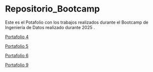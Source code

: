 # Repositorio_Bootcamp
Este es el Potafolio con los trabajos realizados durante el Bootcamp de Ingeniería de Datos realizado durante 2025 .


[Portafolio 4](https://github.com/pllanose/Repositorio_Bootcamp/tree/main/Portafolio%204)

[Portafolio 5](https://github.com/pllanose/Repositorio_Bootcamp/tree/main/Portafolio_5)

[Portafolio 6](https://github.com/pllanose/Repositorio_Bootcamp/tree/main/Portafolio_6)

[Portafolio 9](https://github.com/pllanose/Repositorio_Bootcamp/tree/main/Portafolio_9)

